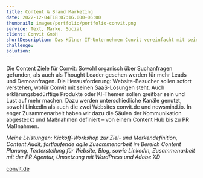 ```yaml
---
title: Content & Brand Marketing 
date: 2022-12-04T18:07:16.000+06:00
thumbnail: images/portfolio/portfolio-convit.png
service: Text, Marke, Social
client: Convit GmbH
shortDescription: Das Kölner IT-Unternehmen Convit vereinfacht mit seinen Software-Lösungen den Redaktionsalltag der Medienhäuser, doch wissen diese das auch? Durch eine ganzheitliche Content- und SEO-Strategie soll die Bekanntheit des Start-ups wachsen und die richtige Zielgruppe ansprechen. 
challenge: 
solution: 
---
```


Die Content Ziele für Convit: Sowohl organisch über Suchanfragen gefunden, als auch als Thought Leader gesehen werden für mehr Leads und Demoanfragen. Die Herausforderung: Website-Besucher sollen sofort verstehen, wofür Convit mit seinen SaaS-Lösungen steht. Auch erklärungsbedürftige Produkte oder KI-Themen sollen greifbar sein und Lust auf mehr machen. Dazu werden unterschiedliche Kanäle genutzt, sowohl LinkedIn als auch die zwei Websites convit.de und newsmind.io. In enger Zusammenarbeit haben wir dazu die Säulen der Kommunikation abgesteckt und Maßnahmen definiert – von einem Content Hub bis zu PR Maßnahmen.   

*Meine Leistungen: Kickoff-Workshop zur Ziel- und Markendefinition, Content Audit, fortlaufende agile Zusammenarbeit im Bereich Content Planung, Texterstellung für Website, Blog, sowie LinkedIn, Zusammenarbeit mit der PR Agentur, Umsetzung mit WordPress und Adobe XD*

[convit.de](https://www.convit.de/)